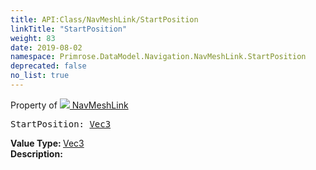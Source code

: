 ```yaml
---
title: API:Class/NavMeshLink/StartPosition
linkTitle: "StartPosition"
weight: 83
date: 2019-08-02
namespace: Primrose.DataModel.Navigation.NavMeshLink.StartPosition
deprecated: false
no_list: true
---
```

Property of <a href="/docs/api-reference/Class/NavMeshLink"><img src="/icons/silk/arrow_ew.png"/>&nbsp;NavMeshLink</a>
<pre class="method-declaration">
StartPosition: <a class="type" href="/docs/api-reference/DataType/Vec3">Vec3</a></pre>
<b>Value Type: </b>
<a class="type" href="/docs/api-reference/DataType/Vec3">Vec3</a>
<br/>
<b>Description: </b>